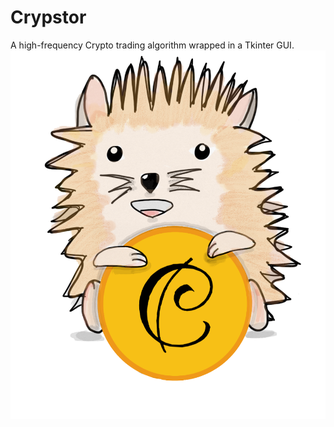 # Crypstor
A high-frequency Crypto trading algorithm wrapped in a Tkinter GUI.
![alt text here](Resources/Crypstor.PNG)
